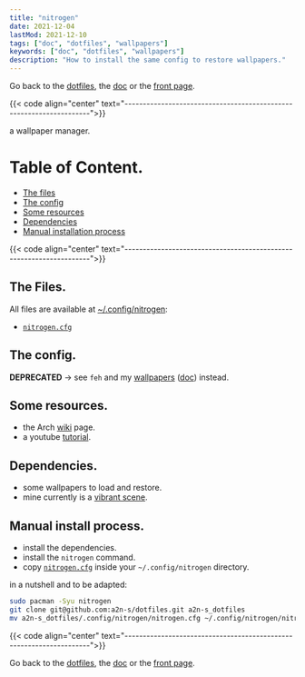 ```yaml
---
title: "nitrogen"
date: 2021-12-04
lastMod: 2021-12-10
tags: ["doc", "dotfiles", "wallpapers"]
keywords: ["doc", "dotfiles", "wallpapers"]
description: "How to install the same config to restore wallpapers."
---
```

Go back to the [dotfiles](/public/doc/config/dotfiles), the [doc](/public/doc/config) or the [front page](/public).  

{{< code align="center"
         text="--------------------------------------------------------------------">}}

 a wallpaper manager.

# Table of Content.
- [The files](#the-files)
- [The config](#the-config)
- [Some resources](#some-resources)
- [Dependencies](#dependencies)
- [Manual installation process](#manual-installation-process)

{{< code align="center"
         text="--------------------------------------------------------------------">}}

## The Files.
All files are available at [~/.config/nitrogen](https://github.com/a2n-s/dotfiles/blob/main/.config/nitrogen):
- [`nitrogen.cfg`]

## The config.
**DEPRECATED** -> see `feh` and my [wallpapers](https://github.com/a2n-s/wallpapers) ([doc](/public/doc/config/wallpapers)) instead.

## Some resources.
- the Arch [wiki](https://wiki.archlinux.org/title/nitrogen) page.
- a youtube [tutorial](https://www.youtube.com/watch?v=V4Kh2JBrpO0).

## Dependencies.
- some wallpapers to load and restore.
- mine currently is a [vibrant scene](https://voyage-onirique.com/wp-content/uploads/2020/03/backiee-138908-landscape-scaled.jpg).

## Manual install process.
- install the dependencies.
- install the `nitrogen` command.
- copy [`nitrogen.cfg`] inside your `~/.config/nitrogen` directory.

in a nutshell and to be adapted:
```bash
sudo pacman -Syu nitrogen
git clone git@github.com:a2n-s/dotfiles.git a2n-s_dotfiles
mv a2n-s_dotfiles/.config/nitrogen/nitrogen.cfg ~/.config/nitrogen/nitrogen.cfg
```

{{< code align="center"
         text="--------------------------------------------------------------------">}}

Go back to the [dotfiles](/public/doc/config/dotfiles), the [doc](/public/doc/config) or the [front page](/public).  

[`nitrogen.cfg`]: https://github.com/a2n-s/dotfiles/blob/main/.config/nitrogen/nitrogen.cfg
